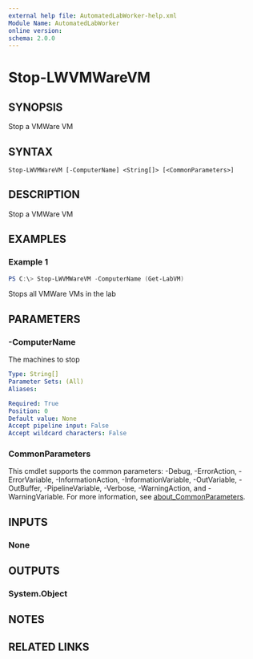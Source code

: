 ```yaml
---
external help file: AutomatedLabWorker-help.xml
Module Name: AutomatedLabWorker
online version:
schema: 2.0.0
---
```


# Stop-LWVMWareVM

## SYNOPSIS
Stop a VMWare VM

## SYNTAX

```
Stop-LWVMWareVM [-ComputerName] <String[]> [<CommonParameters>]
```

## DESCRIPTION
Stop a VMWare VM

## EXAMPLES

### Example 1
```powershell
PS C:\> Stop-LWVMWareVM -ComputerName (Get-LabVM)
```

Stops all VMWare VMs in the lab

## PARAMETERS

### -ComputerName
The machines to stop

```yaml
Type: String[]
Parameter Sets: (All)
Aliases:

Required: True
Position: 0
Default value: None
Accept pipeline input: False
Accept wildcard characters: False
```

### CommonParameters
This cmdlet supports the common parameters: -Debug, -ErrorAction, -ErrorVariable, -InformationAction, -InformationVariable, -OutVariable, -OutBuffer, -PipelineVariable, -Verbose, -WarningAction, and -WarningVariable. For more information, see [about_CommonParameters](http://go.microsoft.com/fwlink/?LinkID=113216).

## INPUTS

### None

## OUTPUTS

### System.Object
## NOTES

## RELATED LINKS
